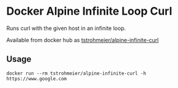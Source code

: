 # Docker Alpine Infinite Loop Curl

Runs curl with the given host in an infinite loop.

Available from docker hub as [tstrohmeier/alpine-infinite-curl](https://hub.docker.com/r/tstrohmeier/alpine-infinite-curl/)

## Usage

    docker run --rm tstrohmeier/alpine-infinite-curl -h https://www.google.com
